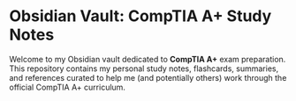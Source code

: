 # Obsidian Vault: CompTIA A+ Study Notes

Welcome to my Obsidian vault dedicated to **CompTIA A+** exam preparation. This repository contains my personal study notes, flashcards, summaries, and references curated to help me (and potentially others) work through the official CompTIA A+ curriculum.
